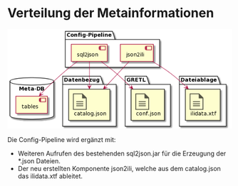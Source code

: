# Verteilung der Metainformationen

![conf.png](res/config.png)

Die Config-Pipeline wird ergänzt mit:
* Weiteren Aufrufen des bestehenden sql2json.jar für die Erzeugung der *.json Dateien.
* Der neu erstellten Komponente json2ili, welche aus dem catalog.json das ilidata.xtf ableitet.